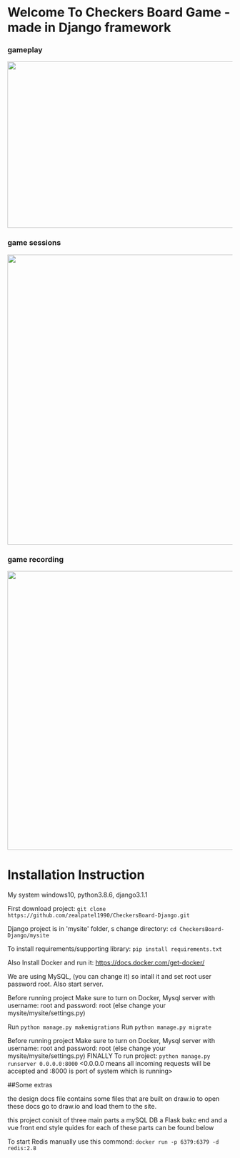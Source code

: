 # Welcome To Checkers Board Game - made in Django framework

### gameplay
<img style="-webkit-user-select: none;margin: auto;cursor: zoom-in;" src="https://raw.githubusercontent.com/zealpatel1990/CheckersBoard-Django/zeal_branch/screenshots/Screen%20Shot%202020-12-11%20at%203.00.55%20PM.png" width="783" height="373">

### game sessions
<img style="-webkit-user-select: none;margin: auto;cursor: zoom-out;" src="https://raw.githubusercontent.com/zealpatel1990/CheckersBoard-Django/zeal_branch/screenshots/Screen%20Shot%202020-12-11%20at%202.59.56%20PM.png" width="1430" height="650">

### game recording
<img style="-webkit-user-select: none;margin: auto;cursor: zoom-in;" src="https://raw.githubusercontent.com/zealpatel1990/CheckersBoard-Django/zeal_branch/screenshots/Screen%20Shot%202020-12-11%20at%203.01.18%20PM.png" width="640" height="625">


# Installation Instruction
My system windows10, python3.8.6, django3.1.1

First download project: `git clone https://github.com/zealpatel1990/CheckersBoard-Django.git`

Django project is in 'mysite' folder, s change directory: `cd CheckersBoard-Django/mysite`

To install requirements/supporting library: `pip install requirements.txt`

Also Install Docker and run it: https://docs.docker.com/get-docker/

We are using MySQL, (you can change it) so intall it and set root user password root. Also start server.

Before running project Make sure to turn on Docker, Mysql server with username: root and password: root (else change your mysite/mysite/settings.py)

Run `python manage.py makemigrations`
Run `python manage.py migrate`


Before running project Make sure to turn on Docker, Mysql server with username: root and password: root (else change your mysite/mysite/settings.py)
FINALLY To run project: `python manage.py runserver 0.0.0.0:8000`
<0.0.0.0 means all incoming requests will be accepted and :8000 is port of system which is running>

##Some extras

the design docs file contains some files that are built on 
draw.io to open these docs go to draw.io and load them to the site.

this project conisit of three main parts a mySQL DB a Flask bakc end and a vue front end 
style quides for each of these parts can be found below 

To start Redis manually use this commond: `docker run -p 6379:6379 -d redis:2.8`



